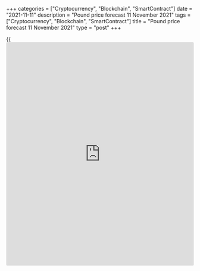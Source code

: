 +++
categories = ["Cryptocurrency", "Blockchain", "SmartContract"]
date = "2021-11-11"
description = "Pound price forecast 11 November 2021"
tags = ["Cryptocurrency", "Blockchain", "SmartContract"]
title = "Pound price forecast 11 November 2021"
type = "post"
+++

{{<iframe id="large-banner" src="https://www.bounty.group/#slide=21.0" width="100%" height="600" scrolling="no" style="border: 0px solid rgb(216, 221, 230); border-radius: 3px;">}}

2021-11-11

2021-11-11

Pound's positions are weak. Forecast as of 11.11.2021Dmitri Demidenko

The Bank of England disappointed [investor](https://www.fintechee.com/tutorial-for-forex-trading/investor-mode/)s in November and is ready to
do it again if the UK jobs report is disappointing. Why would the
British regulator use hawkish rhetoric? Let us discuss the market
outlook and make up a [GBPUSD][1] trading plan.

## Weekly pound fundamental forecast

If a person lied once, they can believe him. It won't work the second
time though. And if later a person tells the truth, no one will accept
it either. The statement of the Bank of England, which claimed before
the November MPC meeting that it was ready to act, and then decided not
to raise the interest rate, [as expected][2], brought down the
[GBPUSD][1] price to 1.35. After that, the pound tried to recover, but
was pushed even lower to the lowest levels since December, due to the
release of US inflation data for October. The British central bank is
again talking about tightening monetary [policy](https://www.fintechee.com/policy/), but will [investor](https://www.fintechee.com/tutorial-for-forex-trading/investor-mode/)s
believe it a second time?

Markets rise on expectations and fall on disappointments. The good [news](https://www.letsplayfx.com/blog/forex-news-website/)
in the form of a possible increase in the interest rate from 0.1% to
0.25% was taken into account in sterling prices thanks to Andrew
Bailey's hawkish rhetoric. This was followed by a sell-off on facts.
Also, a correction occurred again, provoked by the speeches of BoE
officials. The head of the Bank of England said that monetary [policy](https://www.fintechee.com/policy/)
will still be tightened, and the reason the Committee did not do this in
November is a lack of information. The decision, as I noted, was made
blindly, because there was about a half-month left until the important
UK jobs report.

As a result, [investor](https://www.fintechee.com/tutorial-for-forex-trading/investor-mode/)s continue to believe that the interest rate will
rise in 2021. They expect borrowing costs to rise to 1% by the end of
2022. This is slightly lower than the 1.25% projected before the
November MPC meeting, but still quite high. By comparison, CME
derivatives suggest that the federal funds rate will only rise to 0.75%
next year.

### Dynamics of expectations of interest rate changes

 _Source: Bloomberg._

Why should the Bank of England constantly use hawkish rhetoric? Because
without it, the pound is doomed. The slowdown in the UK economy, fiscal
consolidation, high commodity prices and the return of the Brexit
problem makes pound positions extremely vulnerable. Its weakening is an
additional factor in favor of stimulating inflation, which the BoE would
not like.

According to the National Institute of Economic and Social Research, UK
GDP will slow down from 6.9% in 2021 to 4.7% in 2022 and to 1.7% in
2023. In the third quarter, economic growth rates fell to 1.3%, which is
slightly lower than the estimates of Bloomberg experts and the Bank of
England at 1.5%. It is currently 2.1% less than it was at the start of
the pandemic.

### Dynamics of the UK GDP and forecasts for the economy



 _Source: Bloomberg._

The prolongation of the conflict over Northern Ireland puts pressure on
the sterling. London is threatening to use Article 16 of the Brexit
Agreement, which any party can resort to if it believes the agreement
has caused serious economic, social or environmental difficulties.
Brussels promises to respond with an arbitration claim, tougher checks
at the border and even suspending the Agreement on Trade and
Cooperation.

### Weekly [GBPUSD][1] trading plan

Alas, the pound is still standing only thanks to the Bank of England,
which cannot always be trusted. At the same time, a strong UK jobs
report may inspire [GBPUSD][1] bulls to strengthen. At the same time,
focus on sales while the pair is trading below 1.346.



## Price chart of GBPUSD in real time mode

The content of this article reflects the author’s opinion and does not
necessarily reflect the official position of LiteForex. The material
published on this page is provided for informational purposes only and
should not be considered as the provision of investment advice for the
purposes of Directive 2004/39/EC.

Rate this article:

{{value}}

( {{count}} {{title}} )

   1. my.liteforex.com/trading/chart?symbol=GBPUSD&returnUrl=true
   2. www.liteforex.com/blog/analysts-opinions/pound-acts-blindfold-forecast-as-of-04112021/